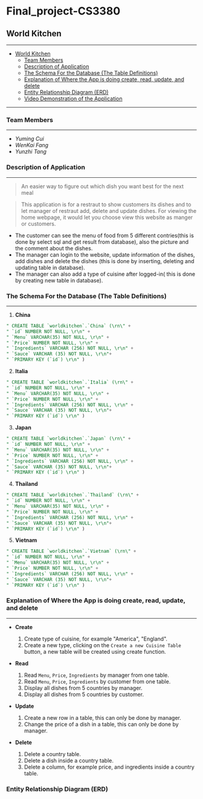 # Final_project-CS3380



## World Kitchen
---

<!-- TOC -->
- [World Kitchen](#world-kitchen)
   - [Team Members](#team-members)
   - [Description of Application](#description-of-application)
   - [The Schema For the Database (The Table Definitions)](#the-schema-for-the-database-the-table-definitions)
   - [Explanation of Where the App is doing create, read, update, and delete](#explanation-of-where-the-app-is-doing-create-read-update-and-delete)
   - [Entity Relationship Diagram (ERD)](#entity-relationship-diagram-erd)
   - [Video Demonstration of the Application](#video-demonstration-of-the-application)




<!-- /TOC -->

---

### Team Members
---
- *Yuming Cui*
- *WenKai Fang*
- *Yunzhi Tang*



### Description of Application
---

> An easier way to figure out which dish you want best for the next meal

>This application is for a restraut to show customers its dishes and to let manager of restraut add, delete and update dishes.
 For viewing the home webpage, it would let you choose view this website as manger or customers. 
 
- The customer can see the menu of food from 5 different contries(this is done by select sql and get result from database), also the picture and the comment about the dishes.
- The manager can login to the website, update information of the dishes, add dishes and delete the dishes (this is done by inserting, deleting and updating table in database). 
- The manager can also add a type of cuisine after logged-in( this is done by creating new table in database).




### The Schema For the Database (The Table Definitions)
---

1. **China**
```sql
" CREATE TABLE `worldkitchen`.`China` (\rn\" +
" `id` NUMBER NOT NULL, \r\n" +
" `Menu` VARCHAR(35) NOT NULL, \r\n" +
" `Price` NUMBER NOT NULL, \r\n" +
" `Ingredients` VARCHAR (256) NOT NULL, \r\n" +
" `Sauce` VARCHAR (35) NOT NULL, \r\n"+ 
" `PRIMARY KEY (`id`) \r\n" )
```

2. **Italia**
```sql
" CREATE TABLE `worldkitchen`.`Italia` (\rn\" +
" `id` NUMBER NOT NULL, \r\n" +
" `Menu` VARCHAR(35) NOT NULL, \r\n" +
" `Price` NUMBER NOT NULL, \r\n" +
" `Ingredients` VARCHAR (256) NOT NULL, \r\n" +
" `Sauce` VARCHAR (35) NOT NULL, \r\n"+ 
" `PRIMARY KEY (`id`) \r\n" )
```

3. **Japan**
```sql
" CREATE TABLE `worldkitchen`.`Japan` (\rn\" +
" `id` NUMBER NOT NULL, \r\n" +
" `Menu` VARCHAR(35) NOT NULL, \r\n" +
" `Price` NUMBER NOT NULL, \r\n" +
" `Ingredients` VARCHAR (256) NOT NULL, \r\n" +
" `Sauce` VARCHAR (35) NOT NULL, \r\n"+ 
" `PRIMARY KEY (`id`) \r\n" )
```

4. **Thailand**
```sql
" CREATE TABLE `worldkitchen`.`Thailand` (\rn\" +
" `id` NUMBER NOT NULL, \r\n" +
" `Menu` VARCHAR(35) NOT NULL, \r\n" +
" `Price` NUMBER NOT NULL, \r\n" +
" `Ingredients` VARCHAR (256) NOT NULL, \r\n" +
" `Sauce` VARCHAR (35) NOT NULL, \r\n"+ 
" `PRIMARY KEY (`id`) \r\n" )
```

5. **Vietnam**
```sql
" CREATE TABLE `worldkitchen`.`Vietnam` (\rn\" +
" `id` NUMBER NOT NULL, \r\n" +
" `Menu` VARCHAR(35) NOT NULL, \r\n" +
" `Price` NUMBER NOT NULL, \r\n" +
" `Ingredients` VARCHAR (256) NOT NULL, \r\n" +
" `Sauce` VARCHAR (35) NOT NULL, \r\n"+ 
" `PRIMARY KEY (`id`) \r\n" )
```





### Explanation of Where the App is doing create, read, update, and delete
---

- **Create** 
   1. Create type of cuisine, for example "America", "England". 
   2. Create a new type, clicking on the `Create a new Cuisine Table` button, a new table will be created using create function. 
      
- **Read**
   1. Read `Menu`, `Price`, `Ingredients` by manager from one table.
   2. Read `Menu`, `Price`, `Ingredients` by customer from one table.
   3. Display all dishes from 5 countries by manager. 
   4. Display all dishes from 5 countries by customer.
   
- **Update**
   1. Create a new row in a table, this can only be done by manager.
   2. Change the price of a dish in a table, this can only be done by manager.
   
 - **Delete**
   1. Delete a country table.
   2. Delete a dish inside a country table.
   3. Delete a column, for example price, and ingredients inside a country table.
   
   
### Entity Relationship Diagram (ERD)


